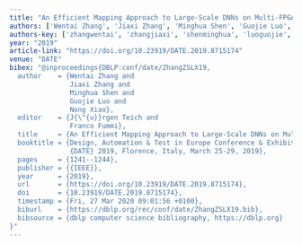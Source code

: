 ```yaml
---
title: "An Efficient Mapping Approach to Large-Scale DNNs on Multi-FPGA Architectures"
authors: ['Wentai Zhang', 'Jiaxi Zhang', 'Minghua Shen', 'Guojie Luo', 'Nong Xiao']
authors-key: ['zhangwentai', 'zhangjiaxi', 'shenminghua', 'luoguojie', 'xiaonong']
year: "2019"
article-link: "https://doi.org/10.23919/DATE.2019.8715174"
venue: "DATE"
bibex: "@inproceedings{DBLP:conf/date/ZhangZSLX19,
  author    = {Wentai Zhang and
               Jiaxi Zhang and
               Minghua Shen and
               Guojie Luo and
               Nong Xiao},
  editor    = {J{\"{u}}rgen Teich and
               Franco Fummi},
  title     = {An Efficient Mapping Approach to Large-Scale DNNs on Multi-FPGA Architectures},
  booktitle = {Design, Automation & Test in Europe Conference & Exhibition,
               {DATE} 2019, Florence, Italy, March 25-29, 2019},
  pages     = {1241--1244},
  publisher = {{IEEE}},
  year      = {2019},
  url       = {https://doi.org/10.23919/DATE.2019.8715174},
  doi       = {10.23919/DATE.2019.8715174},
  timestamp = {Fri, 27 Mar 2020 09:01:56 +0100},
  biburl    = {https://dblp.org/rec/conf/date/ZhangZSLX19.bib},
  bibsource = {dblp computer science bibliography, https://dblp.org}
}"
---
```

